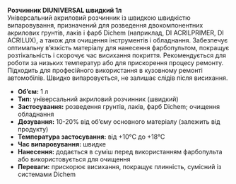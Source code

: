 **Розчинник DIUNIVERSAL швидкий 1л**  
Універсальний акриловий розчинник із швидкою швидкістю випаровування, призначений для розведення двокомпонентних акрилових грунтів, лаків і фарб Dichem (наприклад, DI ACRILPRIMER, DI ACRILUX), а також для очищення інструментів і обладнання. Забезпечує оптимальну в’язкість матеріалу для нанесення фарбопультом, покращує розтікальність і скорочує час висихання покриття. Рекомендується для роботи за низьких температур або для прискорення процесу ремонту. Підходить для професійного використання в кузовному ремонті автомобілів. Швидко випаровується, не залишає слідів після висихання.

- **Об’єм:** 1 л  
- **Тип:** універсальний акриловий розчинник (швидкий)  
- **Застосування:** розведення грунтів, лаків, фарб Dichem; очищення обладнання  
- **Дозування:** 10-20% від об’єму основного матеріалу (залежить від продукту)  
- **Температура застосування:** від +10°C до +18°C  
- **Час випаровування:** швидке  
- **Нанесення:** додається в суміш перед використанням фарбопульта або використовується для очищення  
- **Переваги:** прискорює висихання, покращує плинність, сумісний із системами Dichem